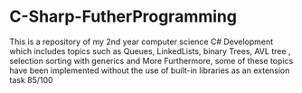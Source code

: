 # C-Sharp-FutherProgramming

This is a repository of my 2nd year computer science C# Development which includes topics such as Queues, LinkedLists, binary Trees, AVL tree , selection sorting with generics and More
Furthermore, some of these topics have been implemented without the use of built-in libraries as an extension task 
85/100
 
